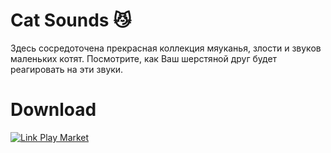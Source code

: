 # Cat Sounds :smirk_cat:
Здесь сосредоточена прекрасная коллекция мяуканья, злости и звуков маленьких котят. Посмотрите, как Ваш шерстяной друг будет реагировать на эти звуки.
# Download
[![Link Play Market](https://camo.githubusercontent.com/68b69c9e16ee529bdd2540b7f7033afc8de0535966d2c36ee3878410f799f270/68747470733a2f2f706c61792e676f6f676c652e636f6d2f696e746c2f656e5f75732f6261646765732f696d616765732f67656e657269632f656e2d706c61792d62616467652e706e67)](https://play.google.com/store/apps/details?id=com.alexeyyuditsky.catsounds)